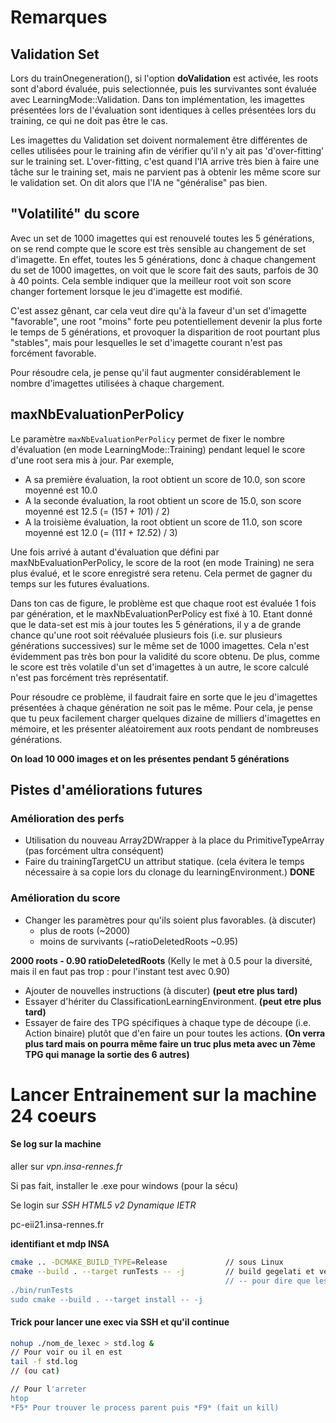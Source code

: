 # Remarques

## Validation Set
Lors du trainOnegeneration(), si l'option **doValidation** est activée, les roots sont d'abord évaluée, puis selectionnée, puis les survivantes sont évaluée avec LearningMode::Validation. Dans ton implémentation, les imagettes présentées lors de l'évaluation sont identiques à celles présentées lors du training, ce qui ne doit pas être le cas. 

Les imagettes du Validation set doivent normalement être différentes de celles utilisées pour le training afin de vérifier qu'il n'y ait pas 'd'over-fitting' sur le training set. L'over-fitting, c'est quand l'IA arrive très bien à faire une tâche sur le training set, mais ne parvient pas à obtenir les même score sur le validation set. On dit alors que l'IA ne "généralise" pas bien.

## "Volatilité" du score
Avec un set de 1000 imagettes qui est renouvelé toutes les 5 générations, on se rend compte que le score est très sensible au changement de set d'imagette. En effet, toutes les 5 générations, donc à chaque changement du set de 1000 imagettes, on voit que le score fait des sauts, parfois de 30 à 40 points. Cela semble indiquer que la meilleur root voit son score changer fortement lorsque le jeu d'imagette est modifié.

C'est assez gênant, car cela veut dire qu'à la faveur d'un set d'imagette "favorable", une root "moins" forte peu potentiellement devenir la plus forte le temps de 5 générations, et provoquer la disparition de root pourtant plus "stables", mais pour lesquelles le set d'imagette courant n'est pas forcément favorable.

Pour résoudre cela, je pense qu'il faut augmenter considérablement le nombre d'imagettes utilisées à chaque chargement.

## maxNbEvaluationPerPolicy
Le paramètre `maxNbEvaluationPerPolicy` permet de fixer le nombre d'évaluation (en mode LearningMode::Training) pendant lequel le score d'une root sera mis à jour.
Par exemple, 

- A sa première évaluation, la root obtient un score de 10.0, son score moyenné est 10.0
- A la seconde évaluation, la root obtient un score de 15.0, son score moyenné est 12.5 (= (15*1 + 10*1) / 2)
- A la troisième évaluation, la root obtient un score de 11.0, son score moyenné est 12.0 (= (11*1 + 12.5*2) / 3)

Une fois arrivé à autant d'évaluation que défini par maxNbEvaluationPerPolicy, le score de la root (en mode Training) ne sera plus évalué, et le score enregistré sera retenu. Cela permet de gagner du temps sur les futures évaluations.

Dans ton cas de figure, le problème est que chaque root est évaluée 1 fois par génération, et le maxNbEvaluationPerPolicy est fixé à 10. Etant donné que le data-set est mis à jour toutes les 5 générations, il y a de grande chance qu'une root soit réévaluée plusieurs fois (i.e. sur plusieurs générations successives) sur le même set de 1000 imagettes. Cela n'est évidemment pas très bon pour la validité du score obtenu. De plus, comme le score est très volatile d'un set d'imagettes à un autre, le score calculé n'est pas forcément très représentatif.

Pour résoudre ce problème, il faudrait faire en sorte que le jeu d'imagettes présentées à chaque génération ne soit pas le même. Pour cela, je pense que tu peux facilement charger quelques dizaine de milliers d'imagettes en mémoire, et les présenter aléatoirement aux roots pendant de nombreuses générations.

**On load 10 000 images et on les présentes pendant 5 générations** 

## Pistes d'améliorations futures

### Amélioration des perfs
* Utilisation du nouveau Array2DWrapper à la place du PrimitiveTypeArray (pas forcément ultra conséquent)
* Faire du trainingTargetCU un attribut statique. (cela évitera le temps nécessaire à sa copie lors du clonage du learningEnvironment.) **DONE**

### Amélioration du score
* Changer les paramètres pour qu'ils soient plus favorables. (à discuter)
  * plus de roots (~2000)
  * moins de survivants (~ratioDeletedRoots ~0.95)

**2000 roots - 0.90 ratioDeletedRoots** (Kelly le met à 0.5 pour la diversité, mais il en faut pas trop : pour l'instant test avec 0.90)

* Ajouter de nouvelles instructions (à discuter) **(peut etre plus tard)**
* Essayer d'hériter du ClassificationLearningEnvironment. **(peut etre plus tard)**
* Essayer de faire des TPG spécifiques à chaque type de découpe (i.e. Action binaire) plutôt que d'en faire un pour toutes les actions. **(On verra plus tard mais on pourra même faire un truc plus meta avec un 7ème TPG qui manage la sortie des 6 autres)**



# Lancer Entrainement sur la machine 24 coeurs

#### Se log sur la machine

aller sur  *vpn.insa-rennes.fr*

Si pas fait, installer le .exe pour windows (pour la sécu)

Se login sur *SSH HTML5 v2 Dynamique IETR*

pc-eii21.insa-rennes.fr

**identifiant et mdp INSA**

````bash
cmake .. -DCMAKE_BUILD_TYPE=Release             // sous Linux
cmake --build . --target runTests -- -j      	// build gegelati et vérifie qu'elle fonctionne
												// -- pour dire que les arguments suivants sont pour GCC
./bin/runTests
sudo cmake --build . --target install -- -j
````

#### Trick pour lancer une exec via SSH et qu'il continue

````bash
nohup ./nom_de_lexec > std.log &
// Pour voir ou il en est
tail -f std.log
// (ou cat)

// Pour l'arreter
htop
*F5* Pour trouver le process parent puis *F9* (fait un kill)
````

